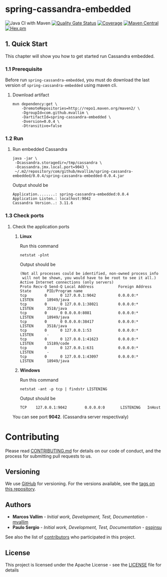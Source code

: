 # spring-cassandra-embedded

![Java CI with Maven](https://github.com/mvallim/spring-cassandra-embedded/workflows/Java%20CI%20with%20Maven/badge.svg?branch=master)
[![Quality Gate Status](https://sonarcloud.io/api/project_badges/measure?project=spring-cassandra-embedded&metric=alert_status)](https://sonarcloud.io/dashboard?id=spring-cassandra-embedded)
[![Coverage](https://sonarcloud.io/api/project_badges/measure?project=spring-cassandra-embedded&metric=coverage)](https://sonarcloud.io/dashboard?id=spring-cassandra-embedded)
[![Maven Central](https://maven-badges.herokuapp.com/maven-central/com.github.mvallim/spring-cassandra-embedded/badge.svg)](https://maven-badges.herokuapp.com/maven-central/com.github.mvallim/spring-cassandra-embedded)
[![Hex.pm](https://img.shields.io/hexpm/l/plug.svg)](http://www.apache.org/licenses/LICENSE-2.0)

## 1. Quick Start

This chapter will show you how to get started run Cassandra embedded.

### 1.1 Prerequisite

Before run `spring-cassandra-embedded`, you must do download the last version of `spring-cassandra-embedded` using maven cli.

1. Download artifact

   ```shell
   mvn dependency:get \
       -DremoteRepositories=http://repo1.maven.org/maven2/ \
       -DgroupId=com.github.mvallim \
       -DartifactId=spring-cassandra-embedded \
       -Dversion=0.0.4 \
       -Dtransitive=false
   ```

### 1.2 Run

1. Run embedded Cassandra

   ```shell
   java -jar \
	-Dcassandra.storagedir=/tmp/cassandra \
	-Dcassandra.jmx.local.port=9043 \
	~/.m2/repository/com/github/mvallim/spring-cassandra-embedded/0.0.4/spring-cassandra-embedded-0.0.4.jar
   ```

   Output should be

   ```text
   Application........: spring-cassandra-embedded:0.0.4
   Application Listen.: localhost:9042
   Cassandra Version..: 3.11.6
   ```

### 1.3 Check ports

1. Check the application ports

   1. **Linux**

      Run this command

      ```shell
      netstat -plnt
      ```

      Output should be

      ```text
      (Not all processes could be identified, non-owned process info
       will not be shown, you would have to be root to see it all.)
      Active Internet connections (only servers)
      Proto Recv-Q Send-Q Local Address           Foreign Address         State       PID/Program name
      tcp        0      0 127.0.0.1:9042          0.0.0.0:*               LISTEN      18949/java
      tcp        0      0 127.0.0.1:38021         0.0.0.0:*               LISTEN      3518/java
      tcp        0      0 0.0.0.0:8081            0.0.0.0:*               LISTEN      18949/java
      tcp        0      0 0.0.0.0:38417           0.0.0.0:*               LISTEN      3518/java
      tcp        0      0 127.0.0.1:53            0.0.0.0:*               LISTEN      -
      tcp        0      0 127.0.0.1:41623         0.0.0.0:*               LISTEN      15189/code
      tcp        0      0 127.0.0.1:631           0.0.0.0:*               LISTEN      -
      tcp        0      0 127.0.0.1:43097         0.0.0.0:*               LISTEN      18949/java
      ```

   1. **Windows**

      Run this command

      ```shell
      netstat -ant -p tcp | findstr LISTENING
      ```

      Output should be

      ```text
      TCP    127.0.0.1:9042        0.0.0.0:0       LISTENING   InHost
      ```

   You can see port **9042**. (Cassandra server respectivaly)


# Contributing

Please read [CONTRIBUTING.md](CONTRIBUTING.md) for details on our code of conduct, and the process for submitting pull requests to us.

## Versioning

We use [GitHub](https://github.com/mvallim/spring-cassadra-embedded) for versioning. For the versions available, see the [tags on this repository](https://github.com/mvallim/spring-cassadra-embedded/tags).

## Authors

* **Marcos Vallim** - *Initial work, Development, Test, Documentation* - [mvallim](https://github.com/mvallim)
* **Paulo Sergio** - *Initial work, Development, Test, Documentation* - [pspjnsu](https://github.com/pspjnsu)

See also the list of [contributors](CONTRIBUTORS.txt) who participated in this project.

## License

This project is licensed under the Apache License - see the [LICENSE](LICENSE) file for details

